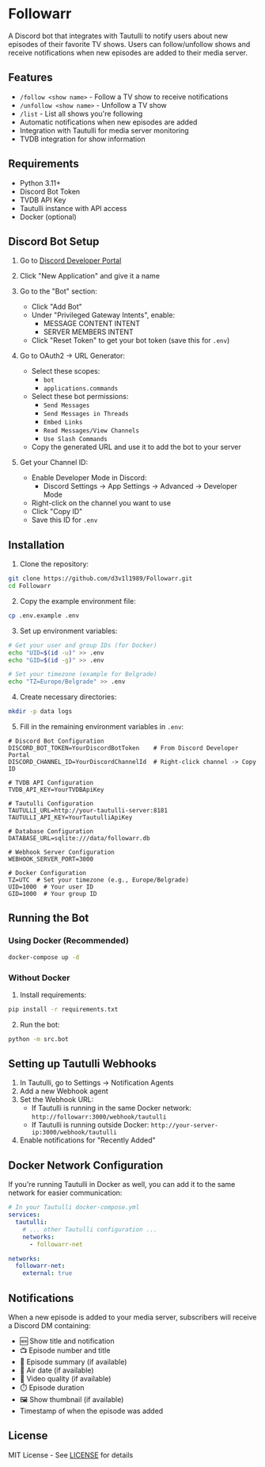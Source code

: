 # Followarr

A Discord bot that integrates with Tautulli to notify users about new episodes of their favorite TV shows. Users can follow/unfollow shows and receive notifications when new episodes are added to their media server.

## Features

- `/follow <show name>` - Follow a TV show to receive notifications
- `/unfollow <show name>` - Unfollow a TV show
- `/list` - List all shows you're following
- Automatic notifications when new episodes are added
- Integration with Tautulli for media server monitoring
- TVDB integration for show information

## Requirements

- Python 3.11+
- Discord Bot Token
- TVDB API Key
- Tautulli instance with API access
- Docker (optional)

## Discord Bot Setup

1. Go to [Discord Developer Portal](https://discord.com/developers/applications)
2. Click "New Application" and give it a name
3. Go to the "Bot" section:
   - Click "Add Bot"
   - Under "Privileged Gateway Intents", enable:
     - MESSAGE CONTENT INTENT
     - SERVER MEMBERS INTENT
   - Click "Reset Token" to get your bot token (save this for `.env`)

4. Go to OAuth2 -> URL Generator:
   - Select these scopes:
     - `bot`
     - `applications.commands`
   - Select these bot permissions:
     - `Send Messages`
     - `Send Messages in Threads`
     - `Embed Links`
     - `Read Messages/View Channels`
     - `Use Slash Commands`
   - Copy the generated URL and use it to add the bot to your server

5. Get your Channel ID:
   - Enable Developer Mode in Discord:
     - Discord Settings -> App Settings -> Advanced -> Developer Mode
   - Right-click on the channel you want to use
   - Click "Copy ID"
   - Save this ID for `.env`

## Installation

1. Clone the repository:
```bash
git clone https://github.com/d3v1l1989/Followarr.git
cd Followarr
```

2. Copy the example environment file:
```bash
cp .env.example .env
```

3. Set up environment variables:
```bash
# Get your user and group IDs (for Docker)
echo "UID=$(id -u)" >> .env
echo "GID=$(id -g)" >> .env

# Set your timezone (example for Belgrade)
echo "TZ=Europe/Belgrade" >> .env
```

4. Create necessary directories:
```bash
mkdir -p data logs
```

5. Fill in the remaining environment variables in `.env`:
```env
# Discord Bot Configuration
DISCORD_BOT_TOKEN=YourDiscordBotToken    # From Discord Developer Portal
DISCORD_CHANNEL_ID=YourDiscordChannelId  # Right-click channel -> Copy ID

# TVDB API Configuration
TVDB_API_KEY=YourTVDBApiKey

# Tautulli Configuration
TAUTULLI_URL=http://your-tautulli-server:8181
TAUTULLI_API_KEY=YourTautulliApiKey

# Database Configuration
DATABASE_URL=sqlite:///data/followarr.db

# Webhook Server Configuration
WEBHOOK_SERVER_PORT=3000

# Docker Configuration
TZ=UTC  # Set your timezone (e.g., Europe/Belgrade)
UID=1000  # Your user ID
GID=1000  # Your group ID
```

## Running the Bot

### Using Docker (Recommended)

```bash
docker-compose up -d
```

### Without Docker

1. Install requirements:
```bash
pip install -r requirements.txt
```

2. Run the bot:
```bash
python -m src.bot
```

## Setting up Tautulli Webhooks

1. In Tautulli, go to Settings -> Notification Agents
2. Add a new Webhook agent
3. Set the Webhook URL:
   - If Tautulli is running in the same Docker network: `http://followarr:3000/webhook/tautulli`
   - If Tautulli is running outside Docker: `http://your-server-ip:3000/webhook/tautulli`
4. Enable notifications for "Recently Added"

## Docker Network Configuration

If you're running Tautulli in Docker as well, you can add it to the same network for easier communication:

```yaml
# In your Tautulli docker-compose.yml
services:
  tautulli:
    # ... other Tautulli configuration ...
    networks:
      - followarr-net

networks:
  followarr-net:
    external: true
```

## Notifications

When a new episode is added to your media server, subscribers will receive a Discord DM containing:

- 🆕 Show title and notification
- 📺 Episode number and title
- 📝 Episode summary (if available)
- 📅 Air date (if available)
- 🎥 Video quality (if available)
- ⏱️ Episode duration
- 🖼️ Show thumbnail (if available)
- Timestamp of when the episode was added

## License

MIT License - See [LICENSE](LICENSE) for details 